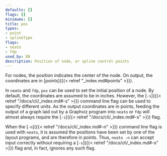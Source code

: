 ```yaml
---
defaults: []
flags: []
minimums: []
title: pos
types:
- point
- splineType
flags:
- neato
- fdp
used_by: EN
description: Position of node, or spline control points
---
```


For nodes, the position indicates the center of the node. On output, the
coordinates are in [points]({{< relref "_index.md#points" >}}).

In `neato` and `fdp`, `pos` can be used to set the initial position of a
node. By default, the coordinates are assumed to be in inches. However, the
[`-s`]({{< relref "/docs/cli/_index.md#-s" >}}) command line flag can be used to specify different
units. As the output coordinates are in points, feeding the output of a graph
laid out by a Graphviz program into `neato` or `fdp` will almost always
require the [`-s`]({{< relref "/docs/cli/_index.md#-s" >}}) flag.

When the [`-n`]({{< relref "/docs/cli/_index.md#-n" >}}) command line flag is used with `neato`, it
is assumed the positions have been set by one of the layout programs, and are
therefore in points. Thus, `neato -n` can accept input correctly without
requiring a [`-s`]({{< relref "/docs/cli/_index.md#-s" >}}) flag and, in fact, ignores any such flag.
